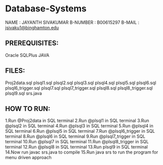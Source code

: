 # Database-Systems

NAME		: JAYANTH SIVAKUMAR
B-NUMBER	: B00615297
B-MAIL		: jsivaku1@binghamton.edu



PREREQUISITES:
--------------
Oracle SQLPlus
JAVA

FILES:
-----
Proj2data.sql
plsql1.sql
plsql2.sql
plsql3.sql
plsql4.sql
plsql5.sql
plsql6.sql
plsql6_trigger.sql
plsql7.sql
plsql7_trigger.sql
plsql8.sql
plsql8_trigger.sql
plsql9.sql
srs.java


HOW TO RUN:
----------
1.Run @Proj2data in SQL terminal
2.Run @plsql1 in SQL terminal
3.Run @plsql2 in SQL terminal
4.Run @plsql3 in SQL terminal
5.Run @plsql4 in SQL terminal
6.Run @plsql5 in SQL terminal
7.Run @plsql6_trigger in SQL terminal
8.Run @plsql6 in SQL terminal
9.Run @plsql7_trigger in SQL terminal
10.Run @plsql7 in SQL terminal
11.Run @plsql8_trigger in SQL terminal
12.Run @plsql8 in SQL terminal
13.Run plsql9 in SQL terminal
14.Now run javac srs.java to compile
15.Run java srs to run the program for menu driven approach



